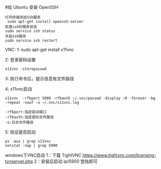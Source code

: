 #给 Ubuntu 安装 OpenSSH

    打开终端添加SSh服务
     sudo apt-get install openssh-server
    检查ssh的服务状态
    sudo service ssh status
    开启ssh服务
    sudo service ssh restart

VNC:
   1: sudo apt-get install x11vnc

   2: 登录密码设置

    x11vnc -storepasswd

   3: 执行命令后，提示信息有文件路径

   4: x11vnc启动

    x11vnc  -rfbport 5900 -rfbauth ~/.vnc/passwd -display :0 -forever -bg -repeat -nowf -o ~/.vnc/x11vnc.log

    -rfbport:指定启动端口
    -rfbauth:指定密码文件路径
    -o:日志文件路径

   5: 验证是否启动

    ps -aux | grep x11vnc
    netstat -nap | grep 5900

windows下VNC启动
    1：下载 TightVNC  https://www.tightvnc.com/licensing-tvnserver.php
    2：安装后启动 ip/5900 登陆即可


